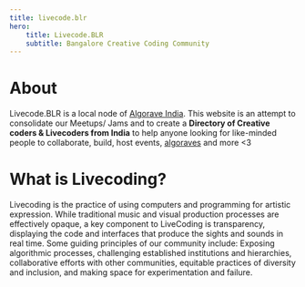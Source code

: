 ```yaml
---
title: livecode.blr
hero:
    title: Livecode.BLR
    subtitle: Bangalore Creative Coding Community
---
```


# About

Livecode.BLR is a local node of [Algorave India](https://algorave.in/). This website is an attempt to consolidate our Meetups/ Jams and to create a **Directory of Creative coders & Livecoders from India** to help anyone looking for like-minded people to collaborate, build, host events, [algoraves](https://en.wikipedia.org/wiki/Algorave) and more <3



# What is Livecoding?

Livecoding is the practice of using computers and programming for artistic expression. While traditional music and visual production processes are effectively opaque, a key component to LiveCoding is transparency, displaying the code and interfaces that produce the sights and sounds in real time. Some guiding principles of our community include: Exposing algorithmic processes, challenging established institutions and hierarchies, collaborative efforts with other communities, equitable practices of diversity and inclusion, and making space for experimentation and failure.

